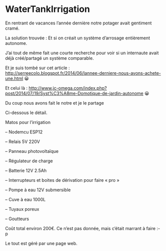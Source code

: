 # WaterTankIrrigation
En rentrant de vacances l’année dernière notre potager avait gentiment cramé.

La solution trouvée : Et si on créait un système d’arrosage entièrement autonome.

J’ai tout de même fait une courte recherche pour voir si un internaute avait déjà créé/partagé un système comparable.

Et je suis tombé sur cet article : http://serreecolo.blogspot.fr/2014/06/lannee-derniere-nous-avons-achete-une.html 😀

Et celui là : http://www.jc-omega.com/index.php?post/2014/07/19/Syst%C3%A8me-Domotique-de-jardin-autonome 😀

Du coup nous avons fait le notre et je le partage 

Ci-dessous le détail.


Matos pour l’irrigation

– Nodemcu ESP12

– Relais 5V 220V

– Panneau photovoltaïque

– Régulateur de charge

– Batterie 12V 2.5Ah

– Interrupteurs et boites de dérivation pour faire « pro »


– Pompe à eau 12V submersible

– Cuve à eau 1000L

– Tuyaux poreux

– Goutteurs

Coût total environ 200€. Ce n’est pas donnée, mais c’était marrant à faire :-p

Le tout est géré par une page web.

